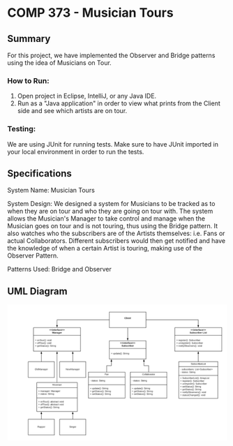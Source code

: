 # COMP 373 - Musician Tours

## Summary
For this project, we have implemented the Observer and Bridge patterns using the idea of Musicians on Tour. 

### How to Run:
1. Open project in Eclipse, IntelliJ, or any Java IDE.
2. Run as a "Java application" in order to view what prints from the Client side and see which artists are on tour. 

### Testing: 
We are using JUnit for running tests. Make sure to have JUnit imported in your local environment in order to run the tests. 

## Specifications 
System Name: Musician Tours

System Design: We designed a system for Musicians to be tracked as to when they are on tour and who they are going on tour with. The system allows the Musician's Manager to take control and manage when the Musician goes on tour and is not touring, thus using the Bridge pattern. It also watches who the subscribers are of the Artists themselves: i.e. Fans or actual Collaborators. Different subscribers would then get notified and have the knowledge of when a certain Artist is touring, making use of the Observer Pattern.

Patterns Used: Bridge and Observer

## UML Diagram
![UML Diagram for Musician Tours P3](docs/MT_UML.png)

